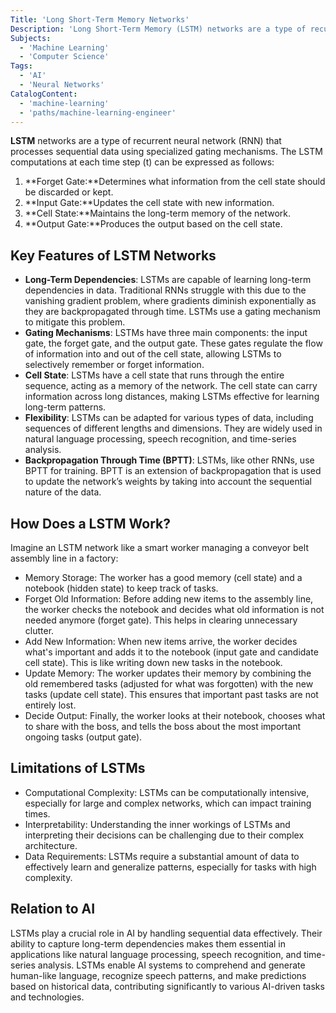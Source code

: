 ```yaml
---
Title: 'Long Short-Term Memory Networks'
Description: 'Long Short-Term Memory (LSTM) networks are a type of recurrent neural network (RNN) architecture designed to capture long-term dependencies in sequential and time-series data.'
Subjects:
  - 'Machine Learning'
  - 'Computer Science'
Tags:
  - 'AI'
  - 'Neural Networks'
CatalogContent:
  - 'machine-learning'
  - 'paths/machine-learning-engineer'
---
```


**LSTM** networks are a type of recurrent neural network (RNN) that processes sequential data using specialized gating mechanisms. The LSTM computations at each time step \(t\) can be expressed as follows:

1. **Forget Gate:**Determines what information from the cell state should be discarded or kept.
2. **Input Gate:**Updates the cell state with new information.
3. **Cell State:**Maintains the long-term memory of the network.
4. **Output Gate:**Produces the output based on the cell state.

## Key Features of LSTM Networks

- **Long-Term Dependencies**: LSTMs are capable of learning long-term dependencies in data. Traditional RNNs struggle with this due to the vanishing gradient problem, where gradients diminish exponentially as they are backpropagated through time. LSTMs use a gating mechanism to mitigate this problem.
- **Gating Mechanisms**: LSTMs have three main components: the input gate, the forget gate, and the output gate. These gates regulate the flow of information into and out of the cell state, allowing LSTMs to selectively remember or forget information.
- **Cell State**: LSTMs have a cell state that runs through the entire sequence, acting as a memory of the network. The cell state can carry information across long distances, making LSTMs effective for learning long-term patterns.
- **Flexibility**: LSTMs can be adapted for various types of data, including sequences of different lengths and dimensions. They are widely used in natural language processing, speech recognition, and time-series analysis.
- **Backpropagation Through Time (BPTT)**: LSTMs, like other RNNs, use BPTT for training. BPTT is an extension of backpropagation that is used to update the network’s weights by taking into account the sequential nature of the data.

## How Does a LSTM Work?

Imagine an LSTM network like a smart worker managing a conveyor belt assembly line in a factory:

- Memory Storage: The worker has a good memory (cell state) and a notebook (hidden state) to keep track of tasks.
- Forget Old Information: Before adding new items to the assembly line, the worker checks the notebook and decides what old information is not needed anymore (forget gate). This helps in clearing unnecessary clutter.
- Add New Information: When new items arrive, the worker decides what's important and adds it to the notebook (input gate and candidate cell state). This is like writing down new tasks in the notebook.
- Update Memory: The worker updates their memory by combining the old remembered tasks (adjusted for what was forgotten) with the new tasks (update cell state). This ensures that important past tasks are not entirely lost.
- Decide Output: Finally, the worker looks at their notebook, chooses what to share with the boss, and tells the boss about the most important ongoing tasks (output gate).

## Limitations of LSTMs

- Computational Complexity: LSTMs can be computationally intensive, especially for large and complex networks, which can impact training times.
- Interpretability: Understanding the inner workings of LSTMs and interpreting their decisions can be challenging due to their complex architecture.
- Data Requirements: LSTMs require a substantial amount of data to effectively learn and generalize patterns, especially for tasks with high complexity.

## Relation to AI

LSTMs play a crucial role in AI by handling sequential data effectively. Their ability to capture long-term dependencies makes them essential in applications like natural language processing, speech recognition, and time-series analysis. LSTMs enable AI systems to comprehend and generate human-like language, recognize speech patterns, and make predictions based on historical data, contributing significantly to various AI-driven tasks and technologies.
